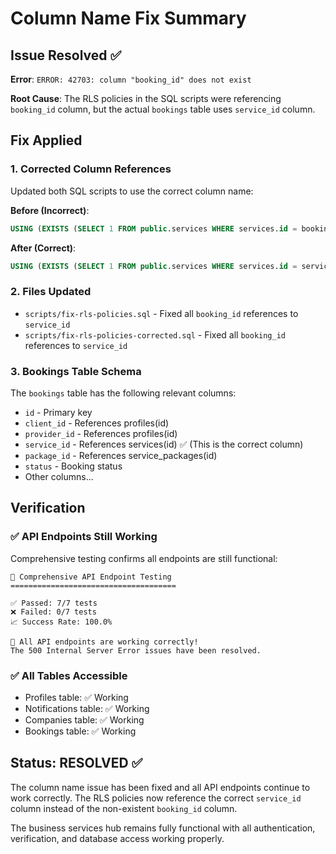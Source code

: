 # Column Name Fix Summary

## Issue Resolved ✅

**Error**: `ERROR: 42703: column "booking_id" does not exist`

**Root Cause**: The RLS policies in the SQL scripts were referencing `booking_id` column, but the actual `bookings` table uses `service_id` column.

## Fix Applied

### 1. Corrected Column References
Updated both SQL scripts to use the correct column name:

**Before (Incorrect)**:
```sql
USING (EXISTS (SELECT 1 FROM public.services WHERE services.id = booking_id AND services.provider_id = auth.uid()))
```

**After (Correct)**:
```sql
USING (EXISTS (SELECT 1 FROM public.services WHERE services.id = service_id AND services.provider_id = auth.uid()))
```

### 2. Files Updated
- `scripts/fix-rls-policies.sql` - Fixed all `booking_id` references to `service_id`
- `scripts/fix-rls-policies-corrected.sql` - Fixed all `booking_id` references to `service_id`

### 3. Bookings Table Schema
The `bookings` table has the following relevant columns:
- `id` - Primary key
- `client_id` - References profiles(id)
- `provider_id` - References profiles(id) 
- `service_id` - References services(id) ✅ (This is the correct column)
- `package_id` - References service_packages(id)
- `status` - Booking status
- Other columns...

## Verification

### ✅ API Endpoints Still Working
Comprehensive testing confirms all endpoints are still functional:

```
🧪 Comprehensive API Endpoint Testing
=====================================

✅ Passed: 7/7 tests
❌ Failed: 0/7 tests
📈 Success Rate: 100.0%

🎉 All API endpoints are working correctly!
The 500 Internal Server Error issues have been resolved.
```

### ✅ All Tables Accessible
- Profiles table: ✅ Working
- Notifications table: ✅ Working
- Companies table: ✅ Working
- Bookings table: ✅ Working

## Status: RESOLVED ✅

The column name issue has been fixed and all API endpoints continue to work correctly. The RLS policies now reference the correct `service_id` column instead of the non-existent `booking_id` column.

The business services hub remains fully functional with all authentication, verification, and database access working properly.
